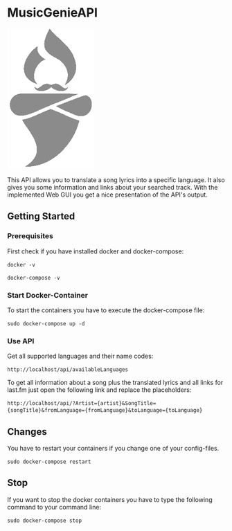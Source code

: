 # MusicGenieAPI
![ALT TEXT](code/public/logo.png?raw=true "Music Genie Logo")

This API allows you to translate a song lyrics into a specific language. It also gives you some information and links about your searched track. With the implemented Web GUI you get a nice presentation of the API's output.

## Getting Started

### Prerequisites

First check if you have installed docker and docker-compose:
```
docker -v
```
```
docker-compose -v
```

### Start Docker-Container

To start the containers you have to execute the docker-compose file:
```
sudo docker-compose up -d
```
### Use API
Get all supported languages and their name codes:
```
http://localhost/api/availableLanguages
```
To get all information about a song plus the translated lyrics and all links for last.fm just open the following link and replace the placeholders:
```
http://localhost/api/?Artist={artist}&SongTitle={songTitle}&fromLanguage={fromLanguage}&toLanguage={toLanguage}
```
## Changes

You have to restart your containers if you change one of your config-files.
```
sudo docker-compose restart
```

## Stop

If you want to stop the docker containers you have to type the following command to your command line:
```
sudo docker-compose stop
```
